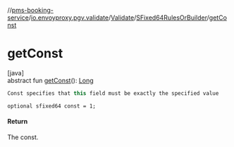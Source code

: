 //[pms-booking-service](../../../../index.md)/[io.envoyproxy.pgv.validate](../../index.md)/[Validate](../index.md)/[SFixed64RulesOrBuilder](index.md)/[getConst](get-const.md)

# getConst

[java]\
abstract fun [getConst](get-const.md)(): [Long](https://kotlinlang.org/api/core/kotlin-stdlib/kotlin/-long/index.html)

```kotlin
Const specifies that this field must be exactly the specified value

```
`optional sfixed64 const = 1;`

#### Return

The const.